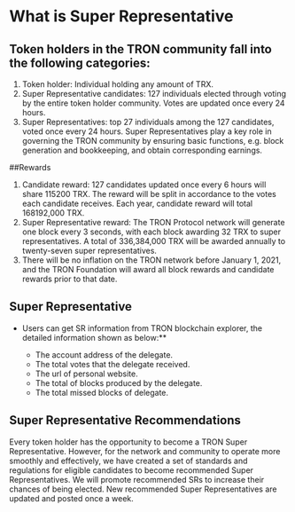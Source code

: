 # What is Super Representative

## Token holders in the TRON community fall into the following categories:

1. Token holder: Individual holding any amount of TRX.
2. Super Representative candidates: 127 individuals elected through voting by the entire token holder community. Votes are updated once every 24 hours.
3. Super Representatives: top 27 individuals among the 127 candidates, voted once every 24 hours. Super Representatives play a key role in governing the TRON community by ensuring basic functions, e.g. block generation and bookkeeping, and obtain corresponding earnings.

##Rewards

1.	Candidate reward: 127 candidates updated once every 6 hours will share 115200 TRX. The reward will be split in accordance to the votes each candidate receives. Each year, candidate reward will total 168192,000 TRX.
2.	Super Representative reward: The TRON Protocol network will generate one block every 3 seconds, with each block awarding 32 TRX to super representatives. A total of 336,384,000 TRX will be awarded annually to twenty-seven super representatives.
3.	There will be no inflation on the TRON network before January 1, 2021, and the TRON Foundation will award all block rewards and candidate rewards prior to that date.

## Super Representative 

+ Users can get SR information from TRON blockchain explorer, the detailed information shown as below:**

   + The account address of the delegate.
   + The total votes that the delegate received.
   + The url of personal website.
   + The total of blocks produced by the delegate.
   + The total missed blocks of delegate.
   
## Super Representative Recommendations  

Every token holder has the opportunity to become a TRON Super Representative. However, for the network and community to operate more smoothly and effectively, we have created a set of standards and regulations for eligible candidates to become recommended Super Representatives. We will promote recommended SRs to increase their chances of being elected.
New recommended Super Representatives are updated and posted once a week.
